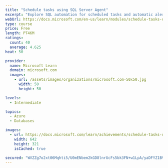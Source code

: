 ```yaml
---
title: "Schedule tasks using SQL Server Agent"
excerpt: "Explore SQL automation for scheduled tasks and automatic alerts for SQL Server and Managed Instance. Configure extended event sessions for tracing activities."
webUrl: https://docs.microsoft.com/en-us/learn/modules/schedule-tasks-using-sql-server-agent/
type: course
price: Free
length: PT46M
ratings:
  count: 40
  average: 4.625
heat: 50

provider:
  name: Microsoft Learn
  domain: microsoft.com
  images:
    - url: /assets/images/organizations/microsoft.com-50x50.jpg
      width: 50
      height: 50

levels:
  - Intermediate

topics:
  - Azure
  - Databases

images:
  - url: https://docs.microsoft.com/learn/achievements/schedule-tasks-using-sql-server-agent-social.png
    width: 642
    height: 321
    isCached: true

secured: "WVZZg7o2xt06Mqhti5/U0mENbem2kGD8lnrUcFs5bk3FN+w1LpA/yaDFYZ1BVK548haJbllhBNM0S/J3tvFBC2rj3468gqa12LgEt77AdOmJgZb47h3yHRkfoJR4wdTQhEQTEY5wgS75qsbg4mC3BZmE7v5Rwkesaaozyo4tOUU9XU6N6nNQo54qdteir8dthgOJKWMs19MtnAIJ1bSEgKhfAa0mIfQpxCrYnzbdLtVOYpzdTSKgtrDUTaUB7dfUSc4KcTiVntQ01UFM8GU+aOOVMkS379KNm2x619wutpLpd1z0EUKwnlUCrOvhgdVcQ5P35KOaAB2zby+gZ2fMY/gik+edJG9LrJp8CCSrbnq1QZ+e9zrx/CMtrF20rfYxLlByMCOUwdDuIak4fvJpWXvf7saslv2CQq9wGX8AFW0=;xK5/kbQWJhw4hQQe91/9Qg=="
---
```


